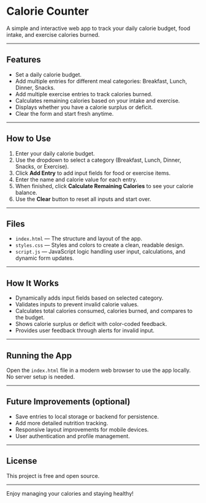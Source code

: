 # Calorie Counter

A simple and interactive web app to track your daily calorie budget, food intake, and exercise calories burned.

---

## Features

- Set a daily calorie budget.
- Add multiple entries for different meal categories: Breakfast, Lunch, Dinner, Snacks.
- Add multiple exercise entries to track calories burned.
- Calculates remaining calories based on your intake and exercise.
- Displays whether you have a calorie surplus or deficit.
- Clear the form and start fresh anytime.

---

## How to Use

1. Enter your daily calorie budget.
2. Use the dropdown to select a category (Breakfast, Lunch, Dinner, Snacks, or Exercise).
3. Click **Add Entry** to add input fields for food or exercise items.
4. Enter the name and calorie value for each entry.
5. When finished, click **Calculate Remaining Calories** to see your calorie balance.
6. Use the **Clear** button to reset all inputs and start over.

---

## Files

- `index.html` — The structure and layout of the app.
- `styles.css` — Styles and colors to create a clean, readable design.
- `script.js` — JavaScript logic handling user input, calculations, and dynamic form updates.

---

## How It Works

- Dynamically adds input fields based on selected category.
- Validates inputs to prevent invalid calorie values.
- Calculates total calories consumed, calories burned, and compares to the budget.
- Shows calorie surplus or deficit with color-coded feedback.
- Provides user feedback through alerts for invalid input.

---

## Running the App

Open the `index.html` file in a modern web browser to use the app locally.  
No server setup is needed.

---

## Future Improvements (optional)

- Save entries to local storage or backend for persistence.
- Add more detailed nutrition tracking.
- Responsive layout improvements for mobile devices.
- User authentication and profile management.

---

## License

This project is free and open source.

---

Enjoy managing your calories and staying healthy!
